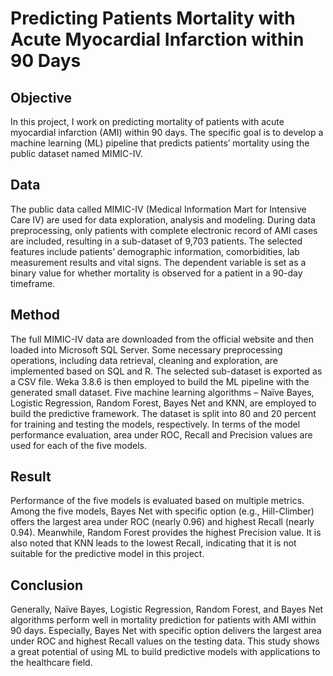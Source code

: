 # Predicting Patients Mortality with Acute Myocardial Infarction within 90 Days

## Objective 
In this project, I work on predicting mortality of patients with acute myocardial infarction (AMI) within 90 days. The specific goal is to develop a machine learning (ML) pipeline that predicts patients’ mortality using the public dataset named MIMIC-IV. 

## Data 
The public data called MIMIC-IV (Medical Information Mart for Intensive Care IV) are used for data exploration, analysis and modeling. During data preprocessing, only patients with complete electronic record of AMI cases are included, resulting in a sub-dataset of 9,703 patients. The selected features include patients’ demographic information, comorbidities, lab measurement results and vital signs. The dependent variable is set as a binary value for whether mortality is observed for a patient in a 90-day timeframe.

## Method  
The full MIMIC-IV data are downloaded from the official website and then loaded into Microsoft SQL Server. Some necessary preprocessing operations, including data retrieval, cleaning and exploration, are implemented based on SQL and R. The selected sub-dataset is exported as a CSV file. Weka 3.8.6 is then employed to build the ML pipeline with the generated small dataset. Five machine learning algorithms – Naïve Bayes, Logistic Regression, Random Forest, Bayes Net and KNN, are employed to build the predictive framework. The dataset is split into 80 and 20 percent for training and testing the models, respectively. In terms of the model performance evaluation, area under ROC, Recall and Precision values are used for each of the five models.

## Result 
Performance of the five models is evaluated based on multiple metrics. Among the five models, Bayes Net with specific option (e.g., Hill-Climber) offers the largest area under ROC (nearly 0.96) and highest Recall (nearly 0.94). Meanwhile, Random Forest provides the highest Precision value. It is also noted that KNN leads to the lowest Recall, indicating that it is not suitable for the predictive model in this project. 

## Conclusion
Generally, Naïve Bayes, Logistic Regression, Random Forest, and Bayes Net algorithms perform well in mortality prediction for patients with AMI within 90 days. Especially, Bayes Net with specific option delivers the largest area under ROC and highest Recall values on the testing data. This study shows a great potential of using ML to build predictive models with applications to the healthcare field. 

